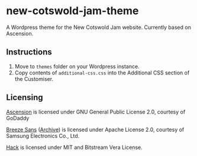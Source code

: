 # new-cotswold-jam-theme
A Wordpress theme for the New Cotswold Jam website. Currently based on Ascension.

## Instructions

1. Move to `themes` folder on your Wordpress instance.
2. Copy contents of `additional-css.css` into the Additional CSS section of the Customiser.

## Licensing

[Ascension](https://github.com/godaddy/wp-ascension-theme) is licensed under GNU General Public License 2.0, courtesy of GoDaddy

[Breeze Sans](https://git.tizen.org/cgit/platform/core/graphics/default-fonts-sdk/tree/common/fonts?id=a928896e49d2e6ff61764829132e67bc182ac15d) ([Archive](https://archive.fo/uGQ1g)) is licensed under Apache License 2.0, courtesy of Samsung Electronics Co., Ltd.

[Hack](https://github.com/source-foundry/Hack) is licensed under MIT and Bitstream Vera License.
